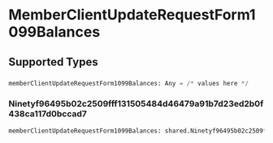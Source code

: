 # MemberClientUpdateRequestForm1099Balances


## Supported Types

### 

```python
memberClientUpdateRequestForm1099Balances: Any = /* values here */
```

### Ninetyf96495b02c2509fff131505484d46479a91b7d23ed2b0f438ca117d0bccad7

```python
memberClientUpdateRequestForm1099Balances: shared.Ninetyf96495b02c2509fff131505484d46479a91b7d23ed2b0f438ca117d0bccad7 = /* values here */
```

